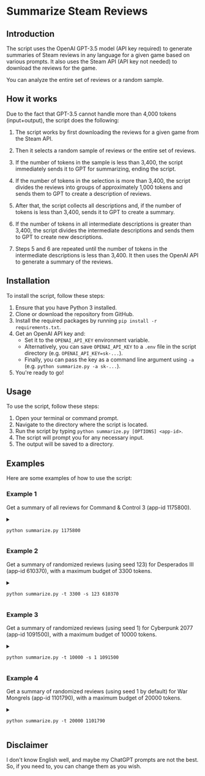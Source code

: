 # Summarize Steam Reviews

## Introduction

The script uses the OpenAI GPT-3.5 model (API key required) to generate summaries of Steam reviews in any language for a given game based on various prompts. It also uses the Steam API (API key not needed) to download the reviews for the game.

You can analyze the entire set of reviews or a random sample.

## How it works

Due to the fact that GPT-3.5 cannot handle more than 4,000 tokens (input+output), the script does the following:

1. The script works by first downloading the reviews for a given game from the Steam API.

2. Then it selects a random sample of reviews or the entire set of reviews.

3. If the number of tokens in the sample is less than 3,400, the script immediately sends it to GPT for summarizing, ending the script.

4. If the number of tokens in the selection is more than 3,400, the script divides the reviews into groups of approximately 1,000 tokens and sends them to GPT to create a description of reviews.

5. After that, the script collects all descriptions and, if the number of tokens is less than 3,400, sends it to GPT to create a summary.

6. If the number of tokens in all intermediate descriptions is greater than 3,400, the script divides the intermediate descriptions and sends them to GPT to create new descriptions.

7. Steps 5 and 6 are repeated until the number of tokens in the intermediate descriptions is less than 3,400.
It then uses the OpenAI API to generate a summary of the reviews.

## Installation

To install the script, follow these steps:

1. Ensure that you have Python 3 installed.
2. Clone or download the repository from GitHub.
3. Install the required packages by running `pip install -r requirements.txt`.
4. Get an OpenAI API key and:
   - Set it to the `OPENAI_API_KEY` environment variable. 
   - Alternatively, you can save `OPENAI_API_KEY` to a `.env` file in the script directory (e.g. `OPENAI_API_KEY=sk-...`).
   - Finally, you can pass the key as a command line argument using `-a` (e.g. `python summarize.py -a sk-...`).
5. You're ready to go!

## Usage

To use the script, follow these steps:

1. Open your terminal or command prompt.
2. Navigate to the directory where the script is located.
3. Run the script by typing `python summarize.py [OPTIONS] <app-id>`.
4. The script will prompt you for any necessary input.
5. The output will be saved to a <app-id> directory.

## Examples

Here are some examples of how to use the script:

### Example 1

Get a summary of all reviews for Command & Control 3 (app-id 1175800).

<details>
<summary>

`python summarize.py 1175800`
</summary>

```commandline
Command & Control 3
Downloading reviews...
1/1 [100%] in 1.6s (0.62/s)
Done!
Make a selection of reviews...
Read reviews |▉▉▉▉▉▉▉▉▉▉▉▉▉▉▉▉▉▉▉▉▉▉▉▉▉▉▉▉▉▉▉▉▉▉▉▉▉▉▉▉| 2/2 [100%] in 0.1s (19.14/s)
Splitter tokens: 4
Tokenize reviews: selected / total tokens
on 18: Token indices sequence length is longer than the specified maximum sequence length for this model (1368 > 1024). Running this sequence through the model will result in indexing errors
Tokenize reviews: 13476 / 22625 |▉▉▉▉▉▉▉▉▉▉▉▉▉▉▉▉▉▉▉▉▉▉▉▉▉▉▉▉▉▉▉▉▉▉▉▉▉▉▉▉| 45/45 [100%] in 0.0s (12290.34/s)
Analyze 44 reviews
The analysis will cost approximately 0.054 USD and take about 6 minutes. Limit is 0.05 USD
Consider using the -t <num> switch to limit the selection of reviews.
Do you want to continue? (y/n): y
Stage 1. Reviews (13468 total tokens) grouped into 10 texts
Raw reviews to description <●●●●●●●●●●●●●●●●●●●●●●●●●●●●●●●●●●●●●●●●> 10/10 [100%] in 3:11.3 (0.05/s)
Make a summary from descriptions (2797 total tokens)
Make summary 1/1 [100%] in 23.3s (0.04/s)
--------------------------------------- SUMMARY (369 tokens) ---------------------------------------
Additional analysis:

The mixed opinions about Command and Control suggest that the game excels in
some areas, but it fails to meet expectations in others. Many players found the gameplay or
mechanics of the game frustrating, with criticisms ranging from too simplistic or too difficult to
control. One common point of critique is that the AI isn't smart enough or that it becomes too
predictable, leading to repetitive gameplay. On the other hand, it appears that players who enjoy
the game appreciate the ability to try it out for free through a demo and the game's unique and
creative concept.

Another point of comparison worth noting is how different versions of the game
have been received (for example, the Korean-version versus the mobile version). While some reviews
found the Korean version of the game promising due to its unique real-time tactical gameplay and
more customized approach to combat, others found the experience of playing the game to be lacking in
key areas such as unit control and balance.

In the case of Modern Warfare, the game's single-player
campaign is mentioned as one of its standout features, with several reviewers claiming that it has
emotional depth and cinematic qualities. However, some players found the lack of destructible
environments to be disappointing, especially when compared to other similar games such as
Battlefield. The overall consensus seems to be that Modern Warfare offers a solid and immersive
experience, but that there are some areas where it could improve to meet player expectations.

One
significant trend across all of these reviews is the recurring theme of potential. Even negative
reviews of the game often include suggestions on how the game could be improved, indicating that
players see potential in these games and are invested in seeing them develop into better
experiences. Across the board, reviews suggest that developers need to listen to player feedback and
make improvements where necessary to achieve the full potential of their games.
----------------------------------------------------------------------------------------------------
Summary saved to 1175800/texts/2869a5bc/summary.txt
```
</details>

### Example 2

Get a summary of randomized reviews (using seed 123) for Desperados III (app-id 610370), with a maximum budget of 3300 tokens.
<details>
<summary> 

`python summarize.py -t 3300 -s 123 610370`
</summary>

```commandline
Desperados III
Downloading reviews...
on 0: Total reviews is more than 5000. Limiting to MAX_REVIEWS=5000.
1/1 [100%] in 1.7s (0.59/s)
|▉▉▉▉▉▉▉▉▉▉▉▉▉▉▉▉▉▉▉▉▉▉▉▉▉▉▉▉▉▉▉▉▉▉▉▉▉▉▉▉| 5000/5000 [100%] in 1:11.3 (67.92/s)
Done!
Make a selection of reviews...
Read reviews |▉▉▉▉▉▉▉▉▉▉▉▉▉▉▉▉▉▉▉▉▉▉▉▉▉▉▉▉▉▉▉▉▉▉▉▉▉▉▉▉| 51/51 [100%] in 0.1s (481.12/s) 
Splitter tokens: 4
Tokenize reviews: selected / limit / total tokens
on 7: Token indices sequence length is longer than the specified maximum sequence length for this model (1046 > 1024). Running this sequence through the model will result in indexing errors
Tokenize reviews: 3295 / 3300 / 659140 |▉▉▉▉▉▉▉▉▉▉▉▉▉▉▉▉▉▉▉▉▉▉▉▉▉▉▉▉▉▉▉▉▉▉▉▉▉▉▉▉| 5000/5000 [100%] in 1.2s (4267.17/s)
Analyze 26 reviews
The analysis will cost approximately 0.013 USD and take about 2 minutes
Make a summary of all reviews (3315 total tokens)
Make summary 1/1 [100%] in 27.8s (0.04/s)
--------------------------------------- SUMMARY (444 tokens) ---------------------------------------
Desperados III is a real-time strategy game that takes place in a cowboy-themed world. The game has
received an overall positive response from the players, with many praising its gameplay, mechanics,
and music. The game's developer, Mimimi, is renowned for creating some of the best stealth games in
the world, and Desperados III is no exception.

One of the standout features of the game is its
mechanics, which many reviewers say is similar to the Commandos series. The real-time tactics
gameplay is challenging, but it never gets too frustrating. Players need to use each character's
unique abilities and strengths to solve the game's puzzles and challenges. There are many different
ways to approach each situation, giving players the freedom to discover their own solutions.
Players control up to five characters, each with their own set of skills, including Cooper, who can
throw a knife, climb walls, swim and whistle. Hector is the game's melee character, who can take
down enemies with ease, lay traps and lure enemies towards them.

Many players praised the game for
its challenging levels, which require players to think creatively to succeed. The game is also
highly replayable, with each level offering different paths and options.

The game's music has also
received widespread praise. The soundtrack is atmospheric and fits the game's cowboy theme
perfectly. The graphics are another highlight, with the game's environments and characters well-
designed and detailed.

The game's downside, according to some players, is its perspective. It can
be challenging to see behind buildings or objects, making some actions difficult to execute. The
Showdown mechanic, which pauses the game and allows players to queue up actions, has also received
criticism for being clunky, causing some players to reload their game saves.

In conclusion,
Desperados III is a solid real-time strategy game with excellent mechanics, challenging puzzles, and
engaging characters. The game is highly recommended for fans of the genre, especially those who
enjoy the Commandos series or the developer's previous game, Shadow Tactics: Blades of the Shogun.
Despite a few minor issues, Desperados III is an excellent game well worth playing.
----------------------------------------------------------------------------------------------------
Summary saved to 610370/texts/74334663/summary.txt
```
</details>

### Example 3
Get a summary of randomized reviews (using seed 1) for Cyberpunk 2077 (app-id 1091500), with a maximum budget of 10000 tokens.
<details>
<summary> 

`python summarize.py -t 10000 -s 1 1091500`
</summary>

```commandline
Cyberpunk 2077
Downloading reviews...
on 0: Total reviews is more than 5000. Limiting to MAX_REVIEWS=5000.
1/1 [100%] in 1.9s (0.52/s)
|▉▉▉▉▉▉▉▉▉▉▉▉▉▉▉▉▉▉▉▉▉▉▉▉▉▉▉▉▉▉▉▉▉▉▉▉▉▉▉▉✗︎ (!) 5099/5000 [102%] in 1:15.6 (65.36/s) 
Done!
Make a selection of reviews...
Read reviews |▉▉▉▉▉▉▉▉▉▉▉▉▉▉▉▉▉▉▉▉▉▉▉▉▉▉▉▉▉▉▉▉▉▉▉▉▉▉▉▉| 52/52 [100%] in 0.1s (490.92/s) 
Splitter tokens: 4
Tokenize reviews: selected / limit / total tokens
on 53: Token indices sequence length is longer than the specified maximum sequence length for this model (1259 > 1024). Running this sequence through the model will result in indexing errors
Tokenize reviews: 9999 / 10000 / 521254 |▉▉▉▉▉▉▉▉▉▉▉▉▉▉▉▉▉▉▉▉▉▉▉▉▉▉▉▉▉▉▉▉▉▉▉▉▉▉▉▉| 5099/5099 [100%] in 1.2s (4282.22/s)
Analyze 124 reviews
The analysis will cost approximately 0.040 USD and take about 5 minutes
Stage 1. Reviews (10072 total tokens) grouped into 9 texts
Raw reviews to description <●●●●●●●●●●●●●●●●●●●●●●●●●●●●●●●●●●●●●●●●> 9/9 [100%] in 2:21.4 (0.06/s)
Make a summary from descriptions (2396 total tokens)
Make summary 1/1 [100%] in 15.6s (0.06/s)
--------------------------------------- SUMMARY (251 tokens) ---------------------------------------
Opinions about Cyberpunk 2077 are diverse, with both positive and negative reviews. Many
players appreciated the game's visuals, worldbuilding, and attention to detail. They found the story
and characters to be intriguing and engaging, and praised the game's gameplay and customization
options.

However, others were critical of the game's numerous bugs, glitches, and crashes, which
made it unplayable for some. They felt that the game lacked polish, and criticized its performance
on older hardware. Some players described the game as repetitive and formulaic, with few memorable
moments.

Despite these issues, some players still found the game enjoyable in spite of its flaws,
and appreciated its immersion and replayability. They felt that the game's strengths outweighed its
weaknesses, and that the overall experience was worth the investment.

Overall, opinions on
Cyberpunk 2077 are mixed, with some players praising the game for its ambitious storytelling and
immersive world, while others are put off by its technical issues and lack of polish. Ultimately,
whether or not to play the game comes down to the individual's preferences and willingness to
overlook its shortcomings.
----------------------------------------------------------------------------------------------------
Summary saved to 1091500/texts/e67c8946/summary.txt

```
</details>

### Example 4

Get a summary of randomized reviews (using seed 1 by default) for War Mongrels (app-id 1101790), with a maximum budget of 20000 tokens.

<details>
<summary>

`python summarize.py -t 20000 1101790 `
</summary>

```commandline
War Mongrels
Downloading reviews...
1/1 [100%] in 1.8s (0.55/s)
|▉▉▉▉▉▉▉▉▉▉▉▉▉▉▉▉▉▉▉▉▉▉▉▉▉▉▉▉▉▉▉▉▉▉▉▉▉▉▉▉| 1297/1297 [100%] in 16.7s (68.25/s)
Done!
Make a selection of reviews...
Read reviews |▉▉▉▉▉▉▉▉▉▉▉▉▉▉▉▉▉▉▉▉▉▉▉▉▉▉▉▉▉▉▉▉▉▉▉▉▉▉▉▉| 14/14 [100%] in 0.1s (132.43/s) 
Splitter tokens: 4
Tokenize reviews: selected / limit / total tokens
on 45: Token indices sequence length is longer than the specified maximum sequence length for this model (4110 > 1024). Running this sequence through the model will result in indexing errors
Tokenize reviews: 19998 / 20000 / 375259 |▉▉▉▉▉▉▉▉▉▉▉▉▉▉▉▉▉▉▉▉▉▉▉▉▉▉▉▉▉▉▉▉▉▉▉▉▉▉▉▉| 1297/1297 [100%] in 0.5s (2769.70/s)
Analyze 135 reviews
The analysis will cost approximately 0.080 USD and take about 9 minutes. Limit is 0.05 USD
Do you want to continue? (y/n): y
Stage 1. Reviews (20047 total tokens) grouped into 17 texts
Raw reviews to description <●●●●●●●●●●●●●●●●●●●●●●●●●●●●●●●●●●●●●●●●> 17/17 [100%] in 4:53.4 (0.06/s)
Stage 2. Descriptions (4484 total tokens) grouped into 4 texts
Description to description <●●●●●●●●●●●●●●●●●●●●●●●●●●●●●●●●●●●●●●●●> 4/4 [100%] in 39.2s (0.09/s)
Make a summary from descriptions (585 total tokens)
Make summary 1/1 [100%] in 15.4s (0.06/s)
--------------------------------------- SUMMARY (268 tokens) ---------------------------------------
Furthermore, some reviewers appreciate the historical context and portrayal of war from multiple
perspectives, while others criticize the game's lack of attention to detail and accuracy. The game's
flaws are not limited to technical issues, as some reviewers suggest that War Mongrels fails to
offer a cohesive narrative and lacks coherent themes. Meanwhile, some compliments for the game
include a genuine sense of dread and tension that works well with the difficult gameplay.

One
aspect of the game that garners mixed reviews is the national narrative. While some viewers praise
the game for granting a unique perspective on the role of different countries during World War II,
others criticize the game's propaganda and glorification of certain nations. Some reviewers suggest
that the game fails to condemn atrocities committed by some sides fully, resulting in a schismatic
and parochial narrative.

In conclusion, the reviews for War Mongrels are a mixed package. Despite
the game's positive attributes like a well-written story, immersive graphics, and gameplay
mechanics, the game's bugs, and glitches are a common issue for players. The game's portrayal of
nationalism and historical context is a contentious issue for some reviewers, but others appreciate
the game's perspective on this issue. Ultimately, the final verdict is up to the players to decide
if they wish to purchase and play the game despite its flaws.
----------------------------------------------------------------------------------------------------
Summary saved to 1101790/texts/468e96d0/summary.txt
```
</details>

## Disclaimer

I don't know English well, and maybe my ChatGPT prompts are not the best. So, if you need to, you can change them as you wish.
